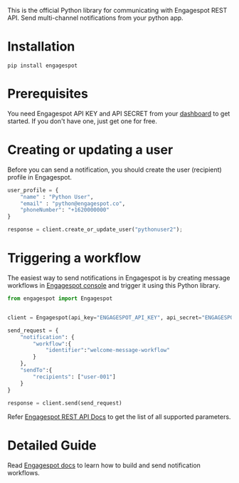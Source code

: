This is the official Python library for communicating with Engagespot REST API. Send multi-channel notifications from your python app.

# Installation

```
pip install engagespot
```

# Prerequisites
You need Engagespot API KEY and API SECRET from your [dashboard](https://console.engagespot.co) to get started. If you don't have one, just get one for free.

# Creating or updating a user

Before you can send a notification, you should create the user (recipient) profile in Engagespot.

```python
user_profile = {
    "name" : "Python User",
    "email" : "python@engagespot.co",
    "phoneNumber": "+1620000000"
}

response = client.create_or_update_user("pythonuser2");
```

# Triggering a workflow

The easiest way to send notifications in Engagespot is by creating message workflows in [Engagespot console](https://console.engagespot.co) and trigger it using this Python library.

```python
from engagespot import Engagespot


client = Engagespot(api_key="ENGAGESPOT_API_KEY", api_secret="ENGAGESPOT_API_SECRET")

send_request = {
    "notification": {
        "workflow":{
            "identifier":"welcome-message-workflow"
        }
    },
    "sendTo":{
        "recipients": ["user-001"]
    }
}
    
response = client.send(send_request)
```

Refer [Engagespot REST API Docs](https://docs.engagespot.co/docs/rest-api) to get the list of all supported parameters.


# Detailed Guide
Read [Engagespot docs](https://docs.engagespot.co/docs/introduction/quick-start) to learn how to build and send notification workflows.